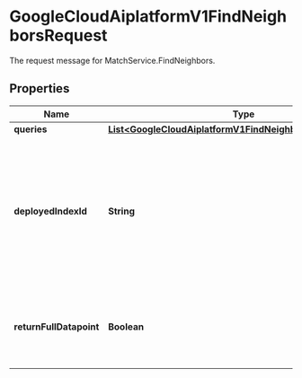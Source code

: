 

# GoogleCloudAiplatformV1FindNeighborsRequest

The request message for MatchService.FindNeighbors.

## Properties

| Name | Type | Description | Notes |
|------------ | ------------- | ------------- | -------------|
|**queries** | [**List&lt;GoogleCloudAiplatformV1FindNeighborsRequestQuery&gt;**](GoogleCloudAiplatformV1FindNeighborsRequestQuery.md) | The list of queries. |  [optional] |
|**deployedIndexId** | **String** | The ID of the DeployedIndex that will serve the request. This request is sent to a specific IndexEndpoint, as per the IndexEndpoint.network. That IndexEndpoint also has IndexEndpoint.deployed_indexes, and each such index has a DeployedIndex.id field. The value of the field below must equal one of the DeployedIndex.id fields of the IndexEndpoint that is being called for this request. |  [optional] |
|**returnFullDatapoint** | **Boolean** | If set to true, the full datapoints (including all vector values and restricts) of the nearest neighbors are returned. Note that returning full datapoint will significantly increase the latency and cost of the query. |  [optional] |



